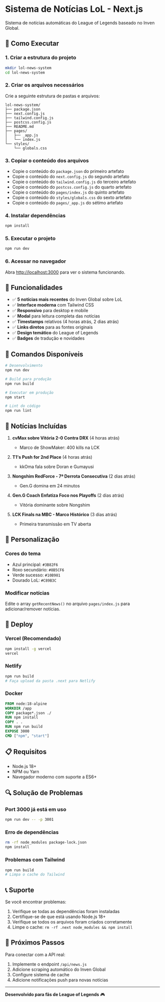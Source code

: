 # Sistema de Notícias LoL - Next.js

Sistema de notícias automáticas do League of Legends baseado no Inven Global.

## 🚀 Como Executar

### 1. Criar a estrutura do projeto

```bash
mkdir lol-news-system
cd lol-news-system
```

### 2. Criar os arquivos necessários

Crie a seguinte estrutura de pastas e arquivos:

```
lol-news-system/
├── package.json
├── next.config.js
├── tailwind.config.js
├── postcss.config.js
├── README.md
├── pages/
│   ├── _app.js
│   └── index.js
└── styles/
    └── globals.css
```

### 3. Copiar o conteúdo dos arquivos

- Copie o conteúdo do `package.json` do primeiro artefato
- Copie o conteúdo do `next.config.js` do segundo artefato
- Copie o conteúdo do `tailwind.config.js` do terceiro artefato
- Copie o conteúdo do `postcss.config.js` do quarto artefato
- Copie o conteúdo do `pages/index.js` do quinto artefato
- Copie o conteúdo do `styles/globals.css` do sexto artefato
- Copie o conteúdo do `pages/_app.js` do sétimo artefato

### 4. Instalar dependências

```bash
npm install
```

### 5. Executar o projeto

```bash
npm run dev
```

### 6. Acessar no navegador

Abra [http://localhost:3000](http://localhost:3000) para ver o sistema funcionando.

## 📱 Funcionalidades

- ✅ **5 notícias mais recentes** do Inven Global sobre LoL
- ✅ **Interface moderna** com Tailwind CSS
- ✅ **Responsivo** para desktop e mobile
- ✅ **Modal** para leitura completa das notícias
- ✅ **Timestamps** relativos (4 horas atrás, 2 dias atrás)
- ✅ **Links diretos** para as fontes originais
- ✅ **Design temático** do League of Legends
- ✅ **Badges** de tradução e novidades

## 🔧 Comandos Disponíveis

```bash
# Desenvolvimento
npm run dev

# Build para produção
npm run build

# Executar em produção
npm start

# Lint do código
npm run lint
```

## 📰 Notícias Incluídas

1. **cvMax sobre Vitória 2-0 Contra DRX** (4 horas atrás)
   - Marco de ShowMaker: 400 kills na LCK
   
2. **T1's Push for 2nd Place** (4 horas atrás)
   - kkOma fala sobre Doran e Gumayusi
   
3. **Nongshim RedForce - 7ª Derrota Consecutiva** (2 dias atrás)
   - Gen.G domina em 24 minutos
   
4. **Gen.G Coach Enfatiza Foco nos Playoffs** (2 dias atrás)
   - Vitória dominante sobre Nongshim
   
5. **LCK Finals na MBC - Marco Histórico** (3 dias atrás)
   - Primeira transmissão em TV aberta

## 🎨 Personalização

### Cores do tema
- Azul principal: `#3B82F6`
- Roxo secundário: `#8B5CF6`
- Verde sucesso: `#10B981`
- Dourado LoL: `#C89B3C`

### Modificar notícias
Edite o array `getRecentNews()` no arquivo `pages/index.js` para adicionar/remover notícias.

## 🚀 Deploy

### Vercel (Recomendado)
```bash
npm install -g vercel
vercel
```

### Netlify
```bash
npm run build
# Faça upload da pasta .next para Netlify
```

### Docker
```dockerfile
FROM node:18-alpine
WORKDIR /app
COPY package*.json ./
RUN npm install
COPY . .
RUN npm run build
EXPOSE 3000
CMD ["npm", "start"]
```

## 📋 Requisitos

- Node.js 18+ 
- NPM ou Yarn
- Navegador moderno com suporte a ES6+

## 🔍 Solução de Problemas

### Port 3000 já está em uso
```bash
npm run dev -- -p 3001
```

### Erro de dependências
```bash
rm -rf node_modules package-lock.json
npm install
```

### Problemas com Tailwind
```bash
npm run build
# Limpa o cache do Tailwind
```

## 📞 Suporte

Se você encontrar problemas:

1. Verifique se todas as dependências foram instaladas
2. Certifique-se de que está usando Node.js 18+
3. Verifique se todos os arquivos foram criados corretamente
4. Limpe o cache: `rm -rf .next node_modules && npm install`

## 🎯 Próximos Passos

Para conectar com a API real:
1. Implemente o endpoint `/api/news.js`
2. Adicione scraping automático do Inven Global
3. Configure sistema de cache
4. Adicione notificações push para novas notícias

---

**Desenvolvido para fãs de League of Legends** 🎮
